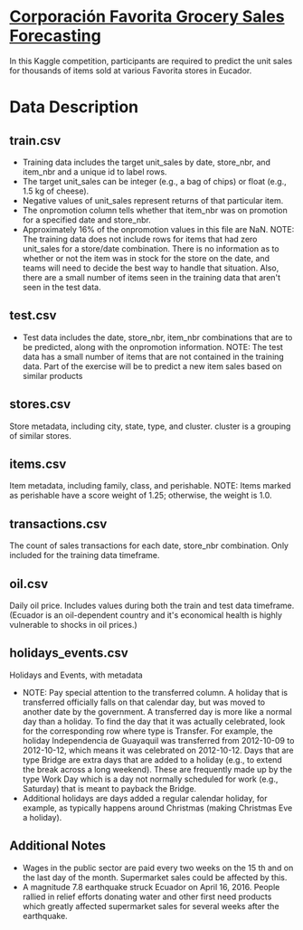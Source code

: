 # [Corporación Favorita Grocery Sales Forecasting](https://www.kaggle.com/competitions/favorita-grocery-sales-forecasting/data?select=test.csv.7z)

In this Kaggle competition, participants are required to predict the unit sales for thousands of items sold at various Favorita stores in Eucador.

# Data Description
## train.csv
* Training data includes the target unit_sales by date, store_nbr, and item_nbr and a unique id to label rows.
* The target unit_sales can be integer (e.g., a bag of chips) or float (e.g., 1.5 kg of cheese).
* Negative values of unit_sales represent returns of that particular item.
* The onpromotion column tells whether that item_nbr was on promotion for a specified date and store_nbr.
* Approximately 16% of the onpromotion values in this file are NaN.
NOTE: The training data does not include rows for items that had zero unit_sales for a store/date combination. There is no information as to whether or not the item was in stock for the store on the date, and teams will need to decide the best way to handle that situation. Also, there are a small number of items seen in the training data that aren't seen in the test data.

## test.csv
* Test data includes the date, store_nbr, item_nbr combinations that are to be predicted, along with the onpromotion information.
NOTE: The test data has a small number of items that are not contained in the training data. Part of the exercise will be to predict a new item sales based on similar products

## stores.csv
Store metadata, including city, state, type, and cluster.
cluster is a grouping of similar stores.

## items.csv
Item metadata, including family, class, and perishable.
NOTE: Items marked as perishable have a score weight of 1.25; otherwise, the weight is 1.0.

## transactions.csv
The count of sales transactions for each date, store_nbr combination. Only included for the training data timeframe.

## oil.csv
Daily oil price. Includes values during both the train and test data timeframe. (Ecuador is an oil-dependent country and it's economical health is highly vulnerable to shocks in oil prices.)

## holidays_events.csv
Holidays and Events, with metadata
* NOTE: Pay special attention to the transferred column. A holiday that is transferred officially falls on that calendar day, but was moved to another date by the government. A transferred day is more like a normal day than a holiday. To find the day that it was actually celebrated, look for the    corresponding row where type is Transfer. For example, the holiday Independencia de Guayaquil was transferred from 2012-10-09 to 2012-10-12, which means it was celebrated on 2012-10-12. Days that are type Bridge are extra days that are added to a holiday (e.g., to extend the break across a long weekend). These are frequently made up by the type Work Day which is a day not normally scheduled for work (e.g., Saturday) that is meant to payback the Bridge.
* Additional holidays are days added a regular calendar holiday, for example, as typically happens around Christmas (making Christmas Eve a holiday).

## Additional Notes
* Wages in the public sector are paid every two weeks on the 15 th and on the last day of the month. Supermarket sales could be affected by this.
* A magnitude 7.8 earthquake struck Ecuador on April 16, 2016. People rallied in relief efforts donating water and other first need products which greatly affected supermarket sales for several weeks after the earthquake.


